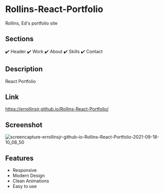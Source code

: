 # Rollins-React-Portfolio

Rollins, Ed's portfolio site

## Sections
✔️ Header
✔️ Work
✔️ About
✔️ Skills
✔️ Contact

## Description

React Portfolio

## Link

https://errollinsjr.github.io/Rollins-React-Portfolio/

## Screenshot

![screencapture-errollinsjr-github-io-Rollins-React-Portfolio-2021-09-18-10_08_50](https://user-images.githubusercontent.com/43302610/133894079-d8654635-5a37-4c11-a55c-c468a4e561ee.png)

## Features
- Responsive
- Modern Design
- Clean Animations
- Easy to use


